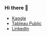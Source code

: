 ### Hi there 👋

<!--
**MichaelAlexanderBryant/MichaelAlexanderBryant** is a ✨ _special_ ✨ repository because its `README.md` (this file) appears on your GitHub profile.

Here are some ideas to get you started:

- 🔭 I’m currently working on ...
- 🌱 I’m currently learning ...
- 👯 I’m looking to collaborate on ...
- 🤔 I’m looking for help with ...
- 💬 Ask me about ...
- 📫 How to reach me: ...
- 😄 Pronouns: ...
- ⚡ Fun fact: ...
-->

- [Kaggle](http://www.kaggle.com/michaelbryantds)
- [Tableau Public](https://public.tableau.com/app/profile/michaelalexanderbryant/vizzes)
- [LinkedIn](http://www.linkedin.com/in/MichaelAlexanderBryant)
